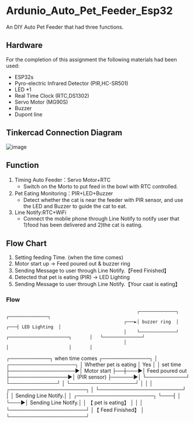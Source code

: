 # Ardunio_Auto_Pet_Feeder_Esp32
An DIY Auto Pet Feeder that had three functions.
## Hardware
For the completion of this assignment the following materials had been used:  
- ESP32s
- Pyro-electric Infrared Detector (PIR,HC-SR501)
- LED *1
- Real Time Clock (RTC,DS1302)
- Servo Motor (MG90S)
- Buzzer
- Dupont line
## Tinkercad Connection Diagram
![image](https://github.com/ridegeart/Ardunio_Auto_Pet_Feeder_Esp32/assets/73794853/6ef55a80-463a-46fd-8c17-88c962549f57)
## Function
1. Timing Auto Feeder：Servo Motor+RTC
   - Switch on the Morto to put feed in the bowl with RTC controlled. 
2. Pet Eating Monitoring：PIR+LED+Buzzer
   - Detect whether the cat is near the feeder with PIR sensor, and use the LED and Buzzer to guide the cat to eat.
3. Line Notify:RTC+WiFi
   - Connect the mobile phone through Line Notify to notify user that 1)food has been delivered and 2)the cat is eating.
## Flow Chart
1) Setting feeding Time.
  (when the time comes)
2) Motor start up -> Feed poured out & buzzer ring
4) Sending Message to user through Line Notify.【Feed Finished】
5) Detected that pet is eating (PIR) -> LED Lighting
6) Sending Message to user through Line Notify.【Your caat is eating】  
### Flow

                                                                                                                                                          


                                                      ┌──────────────┐                                                         ┌───────────────┐
                                                 ┌───►│ buzzer ring  │                                                     ┌───┤ LED Lighting  │
                                                 │    └──────────────┘                     ┌───────────────────────┐       │   └───────────────┘
                                                 │                                         │                       │       │
┌───────────┐ when time comes   ┌─────────────┐  │    ┌──────────────────┐                 │ Whether pet is eating │ Yes   │
│ set time  ├──────────────────►│ Motor start ├──┼───►│  Feed poured out ├────────────────►│     (PIR sensor)      ├──────►│
└───────────┘                   └─────────────┘  │    └──────────────────┘                 │                       │       │   ┌─────────────────────┐
                                                 │                                         └───────────────────────┘       │   │ Sending Line Notify.│
                                                 │    ┌─────────────────────┐                                              └───┤                     │
                                                 └───►│ Sending Line Notify.│                                                  │  【 pet is eating】   │
                                                      │                     │                                                  └─────────────────────┘
                                                      │【 Feed Finished】     │
                                                      └─────────────────────┘
